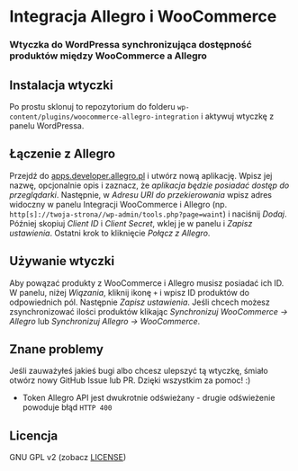 # Integracja Allegro i WooCommerce
### Wtyczka do WordPressa synchronizująca dostępność produktów między WooCommerce a Allegro

## Instalacja wtyczki
Po prostu sklonuj to repozytorium do folderu `wp-content/plugins/woocommerce-allegro-integration` i aktywuj wtyczkę z panelu WordPressa.

## Łączenie z Allegro
Przejdź do [apps.developer.allegro.pl](https://apps.developer.allegro.pl/) i utwórz nową aplikację. Wpisz jej nazwę, opcjonalnie opis i zaznacz, że *aplikacja będzie posiadać dostęp do przeglądarki*. Następnie, w *Adresu URI do przekierowania* wpisz adres widoczny w panelu Integracji WooCommerce i Allegro (np. `http[s]://twoja-strona//wp-admin/tools.php?page=waint`) i naciśnij *Dodaj*. Później skopiuj *Client ID* i *Client Secret*, wklej je w panelu i *Zapisz ustawienia*. Ostatni krok to kliknięcie *Połącz z Allegro*.

## Używanie wtyczki
Aby powązać produkty z WooCommerce i Allegro musisz posiadać ich ID. W panelu, niżej *Wiązania*, kliknij ikonę `+` i wpisz ID produktów do odpowiednich pól. Następnie *Zapisz ustawienia*. Jeśli chcech możesz zsynchronizować ilości produktów klikając *Synchronizuj WooCommerce -> Allegro* lub *Synchronizuj Allegro -> WooCommerce*.

## Znane problemy
Jeśli zauważyłeś jakieś bugi albo chcesz ulepszyć tą wtyczkę, śmiało otwórz nowy GitHub Issue lub PR. Dzięki wszystkim za pomoc! :)

- Token Allegro API jest dwukrotnie odświeżany - drugie odświeżenie powoduje błąd `HTTP 400`

## Licencja
GNU GPL v2 (zobacz [LICENSE](LICENSE))
